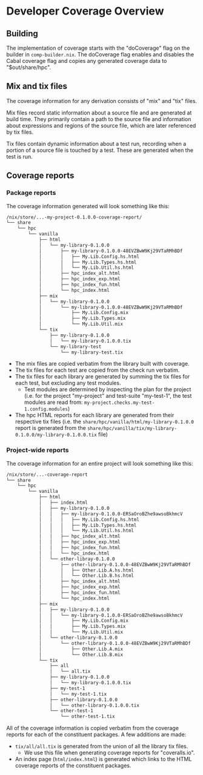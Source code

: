 # Developer Coverage Overview

## Building

The implementation of coverage starts with the "doCoverage" flag on
the builder in `comp-builder.nix`. The doCoverage flag enables and
disables the Cabal coverage flag and copies any generated coverage
data to "$out/share/hpc".

## Mix and tix files

The coverage information for any derivation consists of "mix" and
"tix" files.

Mix files record static information about a source file and are
generated at build time. They primarily contain a path to the source
file and information about expressions and regions of the source file,
which are later referenced by tix files.

Tix files contain dynamic information about a test run, recording when
a portion of a source file is touched by a test. These are generated
when the test is run.

## Coverage reports

### Package reports

The coverage information generated will look something like this:

```bash
/nix/store/...-my-project-0.1.0.0-coverage-report/
└── share
    └── hpc
        └── vanilla
            ├── html
            │   └── my-library-0.1.0.0
            │       ├── my-library-0.1.0.0-48EVZBwW9Kj29VTaRMhBDf
            │       │   ├── My.Lib.Config.hs.html
            │       │   ├── My.Lib.Types.hs.html
            │       │   └── My.Lib.Util.hs.html
            │       ├── hpc_index_alt.html
            │       ├── hpc_index_exp.html
            │       ├── hpc_index_fun.html
            │       └── hpc_index.html
            ├── mix
            │   └── my-library-0.1.0.0
            │       └── my-library-0.1.0.0-48EVZBwW9Kj29VTaRMhBDf
            │           ├── My.Lib.Config.mix
            │           ├── My.Lib.Types.mix
            │           └── My.Lib.Util.mix
            └── tix
                ├── my-library-0.1.0.0
                │   └── my-library-0.1.0.0.tix
                └── my-library-test
                    └── my-library-test.tix
```

- The mix files are copied verbatim from the library built with
  coverage.
- The tix files for each test are copied from the check run verbatim.
- The tix files for each library are generated by summing the tix
  files for each test, but excluding any test modules.
  - Test modules are determined by inspecting the plan for the project
    (i.e. for the project "my-project" and test-suite "my-test-1", the
    test modules are read from:
    `my-project.checks.my-test-1.config.modules`)
- The hpc HTML reports for each library are generated from their
  respective tix files (i.e. the
  `share/hpc/vanilla/html/my-library-0.1.0.0` report is generated from
  the
  `share/hpc/vanilla/tix/my-library-0.1.0.0/my-library-0.1.0.0.tix`
  file)

### Project-wide reports

The coverage information for an entire project will look something
like this:

```bash
/nix/store/...-coverage-report
└── share
    └── hpc
        └── vanilla
            ├── html
            │   ├── index.html
            │   ├── my-library-0.1.0.0
            │   │   ├── my-library-0.1.0.0-ERSaOroBZhe9awsoBkhmcV
            │   │   │   ├── My.Lib.Config.hs.html
            │   │   │   ├── My.Lib.Types.hs.html
            │   │   │   └── My.Lib.Util.hs.html
            │   │   ├── hpc_index_alt.html
            │   │   ├── hpc_index_exp.html
            │   │   ├── hpc_index_fun.html
            │   │   └── hpc_index.html
            │   └── other-libray-0.1.0.0
            │       ├── other-library-0.1.0.0-48EVZBwW9Kj29VTaRMhBDf
            │       │   ├── Other.Lib.A.hs.html
            │       │   └── Other.Lib.B.hs.html
            │       ├── hpc_index_alt.html
            │       ├── hpc_index_exp.html
            │       ├── hpc_index_fun.html
            │       └── hpc_index.html
            ├── mix
            │   ├── my-library-0.1.0.0
            │   │   └── my-library-0.1.0.0-ERSaOroBZhe9awsoBkhmcV
            │   │       ├── My.Lib.Config.mix
            │   │       ├── My.Lib.Types.mix
            │   │       └── My.Lib.Util.mix
            │   └── other-library-0.1.0.0
            │       └── other-library-0.1.0.0-48EVZBwW9Kj29VTaRMhBDf
            │           ├── Other.Lib.A.mix
            │           └── Other.Lib.B.mix
            └── tix
                ├── all
                │   └── all.tix
                ├── my-library-0.1.0.0
                │   └── my-library-0.1.0.0.tix
                ├── my-test-1
                │   └── my-test-1.tix
                ├── other-library-0.1.0.0
                │   └── other-library-0.1.0.0.tix
                └── other-test-1
                    └── other-test-1.tix
```

All of the coverage information is copied verbatim from the coverage
reports for each of the constituent packages. A few additions are
made:
  - `tix/all/all.tix` is generated from the union of all the library
    tix files.
    - We use this file when generating coverage reports for
      "coveralls.io".
  - An index page (`html/index.html`) is generated which links to the
    HTML coverage reports of the constituent packages.
